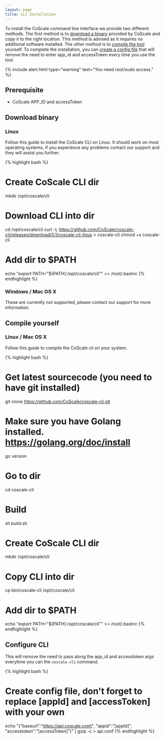 ```yaml
---
layout: page
title: CLI Installation
---
```


To install the CoScale command line interface we provide two different methods. The first method is to [download a binary](#download-binary) provided by CoScale and copy it to the right location. This method is advised as it requires no additional software installed. The other method is to [compile the tool](#compile-yourself) yourself. To complete the installation, you can [create a config file](#configure-cli) that will remove the need to enter app_id and accessToken every time you use the tool.

{% include alert.html type="warning" text="You need root/sudo access." %}

## Prerequisite

* CoScale APP_ID and accessToken

## Download binary

### Linux

Follow this guide to install the CoScale CLI on Linux. It should work on most operating systems, if you experience any problems contact our support and they will assist you further.


{% highlight bash %}
# Create CoScale CLI dir
mkdir /opt/coscale/cli

# Download CLI into dir
cd /opt/coscale/cli
curl -L https://github.com/CoScale/coscale-cli/releases/download/0.1/coscale-cli-linux > coscale-cli
chmod +x coscale-cli

# Add dir to $PATH
echo "export PATH=\"${PATH}:/opt/coscale/cli\"" >> /root/.bashrc
{% endhighlight %}

### Windows / Mac OS X

These are currently not supported, please contact our support for more information.

## Compile yourself

### Linux / Mac OS X

Follow this guide to compile the CoScale cli on your system.

{% highlight bash %}
# Get latest sourcecode (you need to have git installed)
git clone https://github.com/CoScale/coscale-cli.git

# Make sure you have Golang installed. https://golang.org/doc/install
go version

# Go to dir
cd coscale-cli

# Build
sh build.sh

# Create CoScale CLI dir
mkdir /opt/coscale/cli

# Copy CLI into dir
cp bin/coscale-cli /opt/coscale/cli

# Add dir to $PATH
echo "export PATH=\"${PATH}:/opt/coscale/cli\"" >> /root/.bashrc
{% endhighlight %}

## Configure CLI
This will remove the need to pass along the app_id and accesstoken args everytime you can the `coscale-cli` command.

{% highlight bash %}
# Create config file, don't forget to replace [appId] and [accessToken] with your own
echo "{\"baseurl\":\"https://api.coscale.com\", \"appid\":\"[appId]\", \"accesstoken\":\"[accessToken]\"}" | gzip -c > api.conf
{% endhighlight %}
